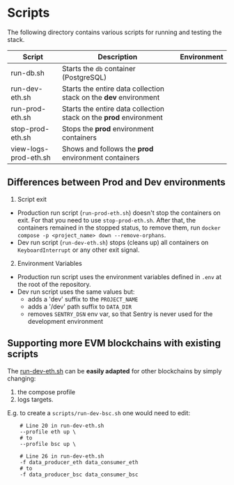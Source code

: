 # Scripts

The following directory contains various scripts for running and testing the stack.

| Script | Description | Environment |
|---|---|---|
| run-db.sh | Starts the `db` container (PostgreSQL) |
| run-dev-eth.sh | Starts the entire data collection stack on the **dev** environment |
| run-prod-eth.sh | Starts the entire data collection stack on the **prod** environment |
| stop-prod-eth.sh | Stops the **prod** environment containers |
| view-logs-prod-eth.sh | Shows and follows the **prod** environment containers |

## Differences between Prod and Dev environments

1. Script exit
  * Production run script (`run-prod-eth.sh`) doesn't stop the containers on exit. For that you need to use `stop-prod-eth.sh`. After that, the containers remained in the stopped status, to remove them, run `docker compose -p <project_name> down --remove-orphans`.
  * Dev run script (`run-dev-eth.sh`) stops (cleans up) all containers on `KeyboardInterrupt` or any other exit signal.
2. Environment Variables
  * Production run script uses the environment variables defined in `.env` at the root of the repository.
  * Dev run script uses the same values but:
    * adds a 'dev' suffix to the `PROJECT_NAME`
    * adds a '/dev' path suffix to `DATA_DIR`
    * removes `SENTRY_DSN` env var, so that Sentry is never used for the development environment

## Supporting more EVM blockchains with existing scripts

The [run-dev-eth.sh](scripts/run-dev-eth.sh) can be **easily adapted** for other blockchains by simply changing:
1. the compose profile
2. logs targets.

E.g. to create a `scripts/run-dev-bsc.sh` one would need to edit:
```
    # Line 20 in run-dev-eth.sh
    --profile eth up \
    # to
    --profile bsc up \

    # Line 26 in run-dev-eth.sh
    -f data_producer_eth data_consumer_eth
    # to
    -f data_producer_bsc data_consumer_bsc
```
